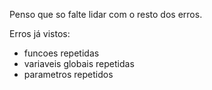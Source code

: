 Penso que so falte lidar com o resto dos erros.

Erros já vistos:
 * funcoes repetidas
 * variaveis globais repetidas
 * parametros repetidos
